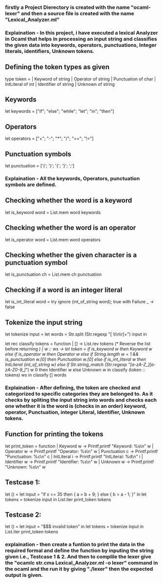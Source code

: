 ### firstly a Project Dierectory is created with the name "ocaml-lexer" and then a source file is created with the name "Lexical_Analyzer.ml" 
### Explaination - In this project, i have executed a lexical Analyzer in Ocaml that helps in processing an input string and classifies the given data into keywords, operators, punctuations, Integer literals, identifiers, Unknown tokens.

## Defining the token types as given
type token =
  | Keyword of string
  | Operator of string
  | Punctuation of char
  | IntLiteral of int
  | Identifier of string
  | Unknown of string

## Keywords 
let keywords = ["if"; "else"; "while"; "let"; "in"; "then"]

## Operators
  let operators = ["+"; "-"; "*"; "/"; "=="; "!="]
  
## Punctuation symbols 
  let punctuation = ['('; ')'; '{'; '}'; ';']

###  Explaination - All the keywords, Operators, punctuation symbols are defined.

## Checking whether the word is a keyword 
let is_keyword word = List.mem word keywords

## Checking whether the word is an operator 
  let is_operator word = List.mem word operators
  
## Checking whether the given character is a punctuation symbol 
  let is_punctuation ch = List.mem ch punctuation
  
## Checking if a word is an integer literal 
  let is_int_literal word =
    try
      ignore (int_of_string word); true
    with Failure _ -> false
    
## Tokenize the input string 
let tokenize input =
  let words = Str.split (Str.regexp "[ \t\n\r]+") input in

  let rec classify tokens = function
  | [] -> List.rev tokens  (* Reverse the list before returning *)
  | w :: ws ->
      let token =
        if is_keyword w then Keyword w
        else if is_operator w then Operator w
        else if String.length w = 1 && is_punctuation w.[0] then Punctuation w.[0]
        else if is_int_literal w then IntLiteral (int_of_string w)
        else if Str.string_match (Str.regexp "[a-zA-Z_][a-zA-Z0-9_]*") w 0 then Identifier w
        else Unknown w
      in
      classify (token :: tokens) ws
in
classify [] words

### Explaination - After defining, the token are checked and categorized to specific categories they are belonged to. As it checks by spliting the input string into words and checks each one whether it is the word is (checks in an order) keyword, operator, Punctuation, integer Literal, Identifier, Unknown tokens.

## Function for printing the tokens 
let print_token = function
  | Keyword w -> Printf.printf "Keyword: %s\n" w
  | Operator w -> Printf.printf "Operator: %s\n" w
  | Punctuation c -> Printf.printf "Punctuation: %c\n" c
  | IntLiteral i -> Printf.printf "IntLiteral: %d\n" i
  | Identifier w -> Printf.printf "Identifier: %s\n" w
  | Unknown w -> Printf.printf "Unknown: %s\n" w

## Testcase 1: 
  let () =
  let input = "if x == 35 then { a = b + 9; } else { b = a - 1; }" in
  let tokens = tokenize input in
  List.iter print_token tokens
  
## Testcase 2:
  let () =
  let input = "$$$ invalid token" in
  let tokens = tokenize input in
  List.iter print_token tokens

### explaination - then create a funtion to print the data in the required formal and define the function by inputing the string given i.e., Testcase 1 & 2. And then to complile the lexer give the "ocamlc str.cma Lexical_Analyzer.ml -o lexer" command in the ocaml and the run it by giving "./lexer" then the expected output is given.
